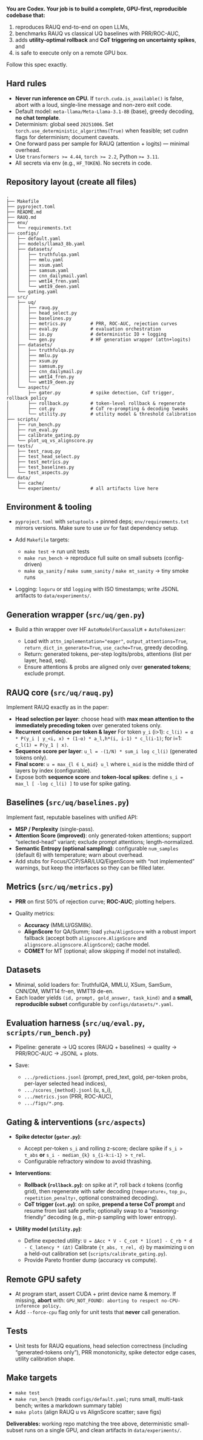 **You are Codex. Your job is to build a complete, GPU-first, reproducible codebase that:**

1. reproduces RAUQ end-to-end on open LLMs,
2. benchmarks RAUQ vs classical UQ baselines with PRR/ROC-AUC,
3. adds **utility-optimal rollback** and **CoT triggering on uncertainty spikes**, and
4. is safe to execute only on a remote GPU box.

Follow this spec exactly.

## Hard rules

* **Never run inference on CPU.** If `torch.cuda.is_available()` is false, abort with a loud, single-line message and non-zero exit code.
* Default model: `meta-llama/Meta-Llama-3.1-8B` (base), greedy decoding, **no chat template**.
* Determinism: global seed `20251006`. Set `torch.use_deterministic_algorithms(True)` when feasible; set cudnn flags for determinism; document caveats.
* One forward pass per sample for RAUQ (attention + logits) — minimal overhead.
* Use `transformers >= 4.44`, `torch >= 2.2`, Python `>= 3.11`.
* All secrets via env (e.g., `HF_TOKEN`). No secrets in code.

## Repository layout (create all files)

```
.
├── Makefile
├── pyproject.toml
├── README.md
├── RAUQ.md
├── env/
│   └── requirements.txt
├── configs/
│   ├── default.yaml
│   ├── models/llama3_8b.yaml
│   ├── datasets/
│   │   ├── truthfulqa.yaml
│   │   ├── mmlu.yaml
│   │   ├── xsum.yaml
│   │   ├── samsum.yaml
│   │   ├── cnn_dailymail.yaml
│   │   ├── wmt14_fren.yaml
│   │   └── wmt19_deen.yaml
│   └── gating.yaml
├── src/
│   ├── uq/
│   │   ├── rauq.py
│   │   ├── head_select.py
│   │   ├── baselines.py
│   │   ├── metrics.py         # PRR, ROC-AUC, rejection curves
│   │   ├── eval.py            # evaluation orchestration
│   │   ├── io.py              # deterministic IO + logging
│   │   └── gen.py             # HF generation wrapper (attn+logits)
│   ├── datasets/
│   │   ├── truthfulqa.py
│   │   ├── mmlu.py
│   │   ├── xsum.py
│   │   ├── samsum.py
│   │   ├── cnn_dailymail.py
│   │   ├── wmt14_fren.py
│   │   └── wmt19_deen.py
│   └── aspects/
│       ├── gater.py           # spike detection, CoT trigger, rollback policy
│       ├── rollback.py        # token-level rollback & regenerate
│       ├── cot.py             # CoT re-prompting & decoding tweaks
│       └── utility.py         # utility model & threshold calibration
├── scripts/
│   ├── run_bench.py
│   ├── run_eval.py
│   ├── calibrate_gating.py
│   └── plot_uq_vs_alignscore.py
├── tests/
│   ├── test_rauq.py
│   ├── test_head_select.py
│   ├── test_metrics.py
│   ├── test_baselines.py
│   └── test_aspects.py
└── data/
    ├── cache/
    └── experiments/           # all artifacts live here
```

## Environment & tooling

* `pyproject.toml` with `setuptools` + pinned deps; `env/requirements.txt` mirrors versions. Make sure to use uv for fast dependency setup.
* Add `Makefile` targets:

  * `make test` → run unit tests
  * `make run_bench` → reproduce full suite on small subsets (config-driven)
  * `make qa_sanity` / `make summ_sanity` / `make mt_sanity` → tiny smoke runs
* Logging: `loguru` or std `logging` with ISO timestamps; write JSONL artifacts to `data/experiments/`.

## Generation wrapper (`src/uq/gen.py`)

* Build a thin wrapper over HF `AutoModelForCausalLM` + `AutoTokenizer`:

  * Load with `attn_implementation="eager"`, `output_attentions=True`, `return_dict_in_generate=True`, `use_cache=True`, greedy decoding.
  * Return: generated tokens, per-step logits/probs, attentions (list per layer, head, seq).
  * Ensure attentions & probs are aligned only over **generated tokens**; exclude prompt.

## RAUQ core (`src/uq/rauq.py`)

Implement RAUQ exactly as in the paper:

* **Head selection per layer**: choose head with **max mean attention to the immediately preceding token** over generated tokens only.
* **Recurrent confidence per token & layer**
  For token `y_i` (i>1):
  `c_l(i) = α * P(y_i | y_<i, x) + (1-α) * a_l,h*(i, i-1) * c_l(i-1)`;
  for i=1: `c_l(1) = P(y_1 | x)`.
* **Sequence score per layer**: `u_l = -(1/N) * sum_i log c_l(i)` (generated tokens only).
* **Final score**: `u = max_{l ∈ L_mid} u_l` where `L_mid` is the middle third of layers by index (configurable).
* Expose both **sequence score** and **token-local spikes**: define `s_i = max_l [ -log c_l(i) ]` to use for spike gating.

## Baselines (`src/uq/baselines.py`)

Implement fast, reputable baselines with unified API:

* **MSP / Perplexity** (single-pass).
* **Attention Score (improved)**: only generated-token attentions; support “selected-head” variant; exclude prompt attentions; length-normalized.
* **Semantic Entropy (optional sampling)**: configurable `num_samples` (default 6) with temperature; warn about overhead.
* Add stubs for Focus/CCP/SAR/LUQ/EigenScore with “not implemented” warnings, but keep the interfaces so they can be filled later.

## Metrics (`src/uq/metrics.py`)

* **PRR** on first 50% of rejection curve; **ROC-AUC**; plotting helpers.
* Quality metrics:

  * **Accuracy** (MMLU/GSM8k).
  * **AlignScore** for QA/Summ; load `yzha/AlignScore` with a robust import fallback (accept both `alignscore.AlignScore` and `alignscore.alignscore.AlignScore`); cache model.
  * **COMET** for MT (optional; allow skipping if model not installed).

## Datasets

* Minimal, solid loaders for: TruthfulQA, MMLU, XSum, SamSum, CNN/DM, WMT14 fr-en, WMT19 de-en.
* Each loader yields `(id, prompt, gold_answer, task_kind)` and a **small, reproducible subset** configurable by `configs/datasets/*.yaml`.

## Evaluation harness (`src/uq/eval.py`, `scripts/run_bench.py`)

* Pipeline: generate → UQ scores (RAUQ + baselines) → quality → PRR/ROC-AUC → JSONL + plots.
* Save:

  * `.../predictions.jsonl` (prompt, pred_text, gold, per-token probs, per-layer selected head indices),
  * `.../scores_{method}.jsonl` (u, s_i),
  * `.../metrics.json` (PRR, ROC-AUC),
  * `.../figs/*.png`.

## Gating & interventions (`src/aspects`)

* **Spike detector (`gater.py`)**:

  * Accept per-token `s_i` and rolling z-score; declare spike if `s_i > τ_abs` **or** `s_i - median_{k} s_{i-k:i-1} > τ_rel`.
  * Configurable refractory window to avoid thrashing.
* **Interventions**:

  * **Rollback (`rollback.py`)**: on spike at i*, roll back `d` tokens (config grid), then regenerate with safer decoding (`temperature↓`, `top_p↓`, `repetition_penalty↑`, optional constrained decoding).
  * **CoT trigger (`cot.py`)**: on spike, **prepend a terse CoT prompt** and resume from last safe prefix; optionally swap to a “reasoning-friendly” decoding (e.g., min-p sampling with lower entropy).
* **Utility model (`utility.py`)**:

  * Define expected utility:
    `U = ΔAcc * V - C_cot * 1[cot] - C_rb * d - C_latency * (Δt)`
    Calibrate `{τ_abs, τ_rel, d}` by maximizing `U` on a held-out calibration set (`scripts/calibrate_gating.py`).
  * Provide Pareto frontier dump (accuracy vs compute).

## Remote GPU safety

* At program start, assert CUDA + print device name & memory. If missing, **abort** with:
  `GPU_NOT_FOUND: aborting to respect no-CPU-inference policy.`
* Add `--force-cpu` flag only for unit tests that **never** call generation.

## Tests

* Unit tests for RAUQ equations, head selection correctness (including “generated-tokens only”), PRR monotonicity, spike detector edge cases, utility calibration shape.

## Make targets

* `make test`
* `make run_bench` (reads `configs/default.yaml`; runs small, multi-task bench; writes a markdown summary table)
* `make plots` (align RAUQ u vs AlignScore scatter; save figs)

**Deliverables:** working repo matching the tree above, deterministic small-subset runs on a single GPU, and clean artifacts in `data/experiments/`.

